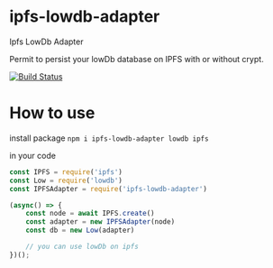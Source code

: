 # ipfs-lowdb-adapter
Ipfs LowDb Adapter


Permit to persist your lowDb database on IPFS with or without crypt. 

[![Build Status](https://travis-ci.com/josselinchevalay/ipfs-lowdb-adapter.svg?branch=master)](https://travis-ci.com/josselinchevalay/ipfs-lowdb-adapter)

# How to use

install package `npm i ipfs-lowdb-adapter lowdb ipfs`

in your code 

```js
const IPFS = require('ipfs')
const Low = require('lowdb')
const IPFSAdapter = require('ipfs-lowdb-adapter')

(async() => {
    const node = await IPFS.create()
    const adapter = new IPFSAdapter(node)
    const db = new Low(adapter)

    // you can use lowDb on ipfs
})();
```
